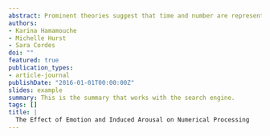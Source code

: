 ```yaml
---
abstract: Prominent theories suggest that time and number are represented by a common magnitude system. However, distinct patterns of temporal and numerical processing occur in the presence of emotional stimuli, calling into question theories of a common magnitude system, while also unveiling questions regarding the mechanisms underlying these temporal and numerical biases. We tested whether numerical processing, like temporal processing, may be impacted by increased arousal levels, yet have a higher threshold level in order to impact estimates. If so, then induced arousal may reverse the typical pattern of numerical underestimation in the presence of emotions. Adults (N= 85) participated in either a stress-induction or a control version of the task. Then, participants completed a numerical bisection task in the presence and absence of emotional content. Increasing arousal had no impact on numerical processing, except in the presence of happy faces, providing further evidence for distinct processing mechanisms.
authors:
- Karina Hamamouche
- Michelle Hurst
- Sara Cordes
doi: ""
featured: true
publication_types: 
- article-journal
publishDate: "2016-01-01T00:00:00Z"
slides: example
summary: This is the summary that works with the search engine.
tags: []
title: |
  The Effect of Emotion and Induced Arousal on Numerical Processing
---
```

